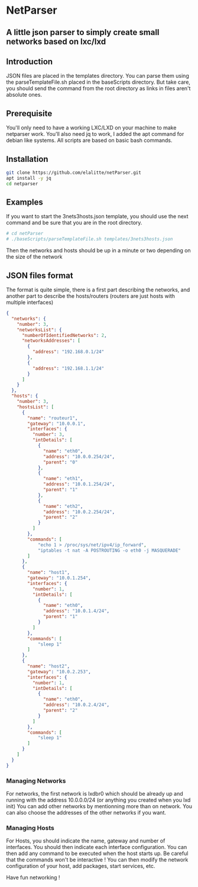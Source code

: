 # NetParser
## A little json parser to simply create small networks based on lxc/lxd

## Introduction
JSON files are placed in the templates directory.
You can parse them using the parseTemplateFile.sh placed in the baseScripts directory.
But take care, you should send the command from the root directory as links in files
aren't absolute ones.

## Prerequisite
You'll only need to have a working LXC/LXD on your machine to make netparser work.
You'll also need jq to work, I added the apt command for debian like systems.
All scripts are based on basic bash commands.

## Installation
```bash
git clone https://github.com/elalitte/netParser.git
apt install -y jq
cd netparser
```

## Examples
If you want to start the 3nets3hosts.json template, you should use the next command 
and be sure that you are in the root directory.

```sh
# cd netParser
# ./baseScripts/parseTemplateFile.sh templates/3nets3hosts.json
```

Then the networks and hosts should be up in a minute or two depending on the size 
of the network

## JSON files format
The format is quite simple, there is a first part describing the networks,
and another part to describe the hosts/routers (routers are just hosts with
multiple interfaces)

```json
{
  "networks": {
    "number": 3,
    "networksList": {
      "numberOfIdentifiedNetworks": 2,
      "networksAddresses": [
        {
          "address": "192.168.0.1/24"
        },
        {
          "address": "192.168.1.1/24"
        }
      ]
    }
  },
  "hosts": {
    "number": 3,
    "hostsList": [
      {
        "name": "routeur1",
        "gateway": "10.0.0.1",
        "interfaces": {
          "number": 3,
          "intDetails": [
            {
              "name": "eth0",
              "address": "10.0.0.254/24",
              "parent": "0"
            },
            {
              "name": "eth1",
              "address": "10.0.1.254/24",
              "parent": "1"
            },
            {
              "name": "eth2",
              "address": "10.0.2.254/24",
              "parent": "2"
            }
          ]
        },
        "commands": [
            "echo 1 > /proc/sys/net/ipv4/ip_forward",
            "iptables -t nat -A POSTROUTING -o eth0 -j MASQUERADE"
        ]
      },
      {
        "name": "host1",
        "gateway": "10.0.1.254",
        "interfaces": {
          "number": 1,
          "intDetails": [
            {
              "name": "eth0",
              "address": "10.0.1.4/24",
              "parent": "1"
            }
          ]
        },
        "commands": [
            "sleep 1"
        ]
      },
      {
        "name": "host2",
        "gateway": "10.0.2.253",
        "interfaces": {
          "number": 1,
          "intDetails": [
            {
              "name": "eth0",
              "address": "10.0.2.4/24",
              "parent": "2"
            }
          ]
        },
        "commands": [
            "sleep 1"
        ]
      }
    ]
  }
}
```

### Managing Networks
For networks, the first network is lxdbr0 which should be already up and 
running with the address 10.0.0.0/24 (or anything you created when you 
lxd init)
You can add other networks by mentionning more than on network.
You can also choose the addresses of the other networks if you want.

### Managing Hosts
For Hosts, you should indicate the name, gateway and number of interfaces.
You should then indicate each interface configuration.
You can then add any command to be executed when the host starts up.
Be careful that the commands won't be interactive !
You can then modify the network configuration of your host, add packages, 
start services, etc.

Have fun networking !
